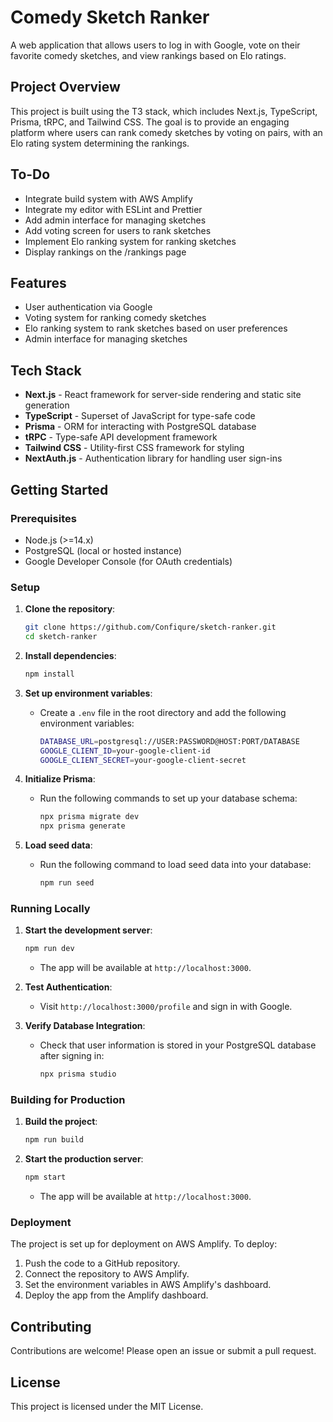 # Comedy Sketch Ranker

A web application that allows users to log in with Google, vote on their favorite comedy sketches, and view rankings based on Elo ratings.

## Project Overview

This project is built using the T3 stack, which includes Next.js, TypeScript, Prisma, tRPC, and Tailwind CSS. The goal is to provide an engaging platform where users can rank comedy sketches by voting on pairs, with an Elo rating system determining the rankings.

## To-Do

- Integrate build system with AWS Amplify
- Integrate my editor with ESLint and Prettier
- Add admin interface for managing sketches
- Add voting screen for users to rank sketches
- Implement Elo ranking system for ranking sketches
- Display rankings on the /rankings page

## Features

- User authentication via Google
- Voting system for ranking comedy sketches
- Elo ranking system to rank sketches based on user preferences
- Admin interface for managing sketches

## Tech Stack

- **Next.js** - React framework for server-side rendering and static site generation
- **TypeScript** - Superset of JavaScript for type-safe code
- **Prisma** - ORM for interacting with PostgreSQL database
- **tRPC** - Type-safe API development framework
- **Tailwind CSS** - Utility-first CSS framework for styling
- **NextAuth.js** - Authentication library for handling user sign-ins

## Getting Started

### Prerequisites

- Node.js (>=14.x)
- PostgreSQL (local or hosted instance)
- Google Developer Console (for OAuth credentials)

### Setup

1. **Clone the repository**:

   ```bash
   git clone https://github.com/Confiqure/sketch-ranker.git
   cd sketch-ranker
   ```

2. **Install dependencies**:

   ```bash
   npm install
   ```

3. **Set up environment variables**:

   - Create a `.env` file in the root directory and add the following environment variables:

     ```bash
     DATABASE_URL=postgresql://USER:PASSWORD@HOST:PORT/DATABASE
     GOOGLE_CLIENT_ID=your-google-client-id
     GOOGLE_CLIENT_SECRET=your-google-client-secret
     ```

4. **Initialize Prisma**:

   - Run the following commands to set up your database schema:

     ```bash
     npx prisma migrate dev
     npx prisma generate
     ```

5. **Load seed data**:

   - Run the following command to load seed data into your database:

     ```bash
     npm run seed
     ```

### Running Locally

1. **Start the development server**:

   ```bash
   npm run dev
   ```

   - The app will be available at `http://localhost:3000`.

2. **Test Authentication**:

   - Visit `http://localhost:3000/profile` and sign in with Google.

3. **Verify Database Integration**:

   - Check that user information is stored in your PostgreSQL database after signing in:

     ```bash
     npx prisma studio
     ```

### Building for Production

1. **Build the project**:

   ```bash
   npm run build
   ```

2. **Start the production server**:

   ```bash
   npm start
   ```

   - The app will be available at `http://localhost:3000`.

### Deployment

The project is set up for deployment on AWS Amplify. To deploy:

1. Push the code to a GitHub repository.
2. Connect the repository to AWS Amplify.
3. Set the environment variables in AWS Amplify's dashboard.
4. Deploy the app from the Amplify dashboard.

## Contributing

Contributions are welcome! Please open an issue or submit a pull request.

## License

This project is licensed under the MIT License.
